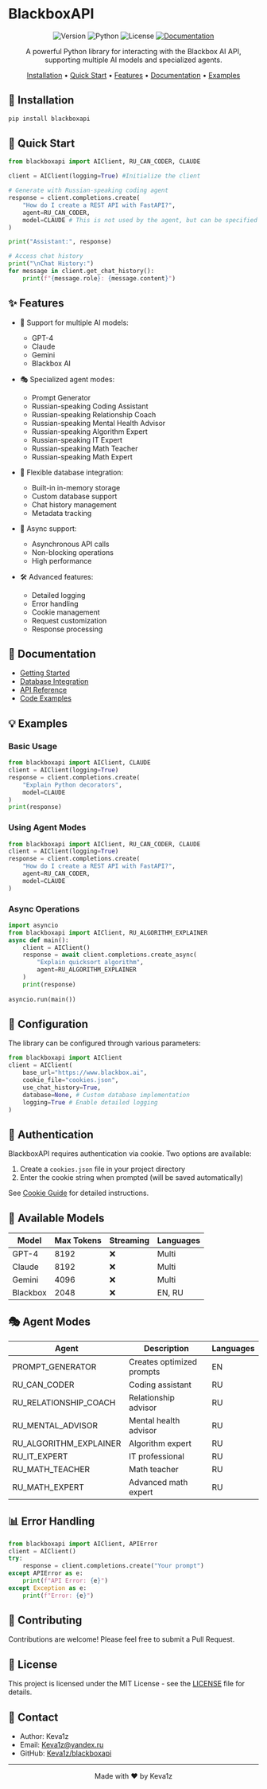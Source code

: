 # BlackboxAPI

<div align="center">

![Version](https://img.shields.io/badge/version-0.3.0-blue.svg)
![Python](https://img.shields.io/badge/python-3.8+-blue.svg)
![License](https://img.shields.io/badge/license-MIT-green.svg)
[![Documentation](https://img.shields.io/badge/docs-examples-brightgreen.svg)](examples/)

A powerful Python library for interacting with the Blackbox AI API, supporting multiple AI models and specialized agents.

[Installation](#installation) •
[Quick Start](#quick-start) •
[Features](#features) •
[Documentation](#documentation) •
[Examples](#examples)

</div>

## 🚀 Installation

```bash
pip install blackboxapi
```

## 🚀 Quick Start

```python
from blackboxapi import AIClient, RU_CAN_CODER, CLAUDE

client = AIClient(logging=True) #Initialize the client

# Generate with Russian-speaking coding agent
response = client.completions.create(
    "How do I create a REST API with FastAPI?",
    agent=RU_CAN_CODER,
    model=CLAUDE # This is not used by the agent, but can be specified
)

print("Assistant:", response)

# Access chat history
print("\nChat History:") 
for message in client.get_chat_history():
    print(f"{message.role}: {message.content}")
```

## ✨ Features

- 🤖 Support for multiple AI models:
  - GPT-4
  - Claude
  - Gemini
  - Blackbox AI

- 🎭 Specialized agent modes:
  - Prompt Generator
  - Russian-speaking Coding Assistant
  - Russian-speaking Relationship Coach
  - Russian-speaking Mental Health Advisor
  - Russian-speaking Algorithm Expert
  - Russian-speaking IT Expert
  - Russian-speaking Math Teacher
  - Russian-speaking Math Expert

- 💾 Flexible database integration:
  - Built-in in-memory storage
  - Custom database support
  - Chat history management
  - Metadata tracking

- 🔄 Async support:
  - Asynchronous API calls
  - Non-blocking operations
  - High performance

- 🛠️ Advanced features:
  - Detailed logging
  - Error handling
  - Cookie management
  - Request customization
  - Response processing

## 📖 Documentation

- [Getting Started](examples/HowToGetCookie.md)
- [Database Integration](examples/HowToDB.md)
- [API Reference](examples/ApiReference.md)
- [Code Examples](tests/)

## 💡 Examples

### Basic Usage

```python
from blackboxapi import AIClient, CLAUDE
client = AIClient(logging=True)
response = client.completions.create(
    "Explain Python decorators",
    model=CLAUDE
)
print(response)
```

### Using Agent Modes

```python
from blackboxapi import AIClient, RU_CAN_CODER, CLAUDE
client = AIClient(logging=True)
response = client.completions.create(
    "How do I create a REST API with FastAPI?",
    agent=RU_CAN_CODER,
    model=CLAUDE
)
```

### Async Operations

```python
import asyncio
from blackboxapi import AIClient, RU_ALGORITHM_EXPLAINER
async def main():
    client = AIClient()
    response = await client.completions.create_async(
        "Explain quicksort algorithm",
        agent=RU_ALGORITHM_EXPLAINER
    )
    print(response)
    
asyncio.run(main())
```

## 🔧 Configuration

The library can be configured through various parameters:

```python
from blackboxapi import AIClient
client = AIClient(
    base_url="https://www.blackbox.ai",
    cookie_file="cookies.json",
    use_chat_history=True,
    database=None, # Custom database implementation
    logging=True # Enable detailed logging
)
```


## 🔑 Authentication

BlackboxAPI requires authentication via cookie. Two options are available:

1. Create a `cookies.json` file in your project directory
2. Enter the cookie string when prompted (will be saved automatically)

See [Cookie Guide](examples/HowToGetCookie.md) for detailed instructions.

## 🤖 Available Models

| Model | Max Tokens | Streaming | Languages |
|-------|------------|-----------|-----------|
| GPT-4 | 8192 | ❌ | Multi |
| Claude | 8192 | ❌ | Multi |
| Gemini | 4096 | ❌ | Multi |
| Blackbox | 2048 | ❌ | EN, RU |

## 🎭 Agent Modes

| Agent | Description | Languages |
|-------|-------------|-----------|
| PROMPT_GENERATOR | Creates optimized prompts | EN |
| RU_CAN_CODER | Coding assistant | RU |
| RU_RELATIONSHIP_COACH | Relationship advisor | RU |
| RU_MENTAL_ADVISOR | Mental health advisor | RU |
| RU_ALGORITHM_EXPLAINER | Algorithm expert | RU |
| RU_IT_EXPERT | IT professional | RU |
| RU_MATH_TEACHER | Math teacher | RU |
| RU_MATH_EXPERT | Advanced math expert | RU |

## 📊 Error Handling

```python
from blackboxapi import AIClient, APIError
client = AIClient()
try:
    response = client.completions.create("Your prompt")
except APIError as e:
    print(f"API Error: {e}")
except Exception as e:
    print(f"Error: {e}")
```

## 🤝 Contributing

Contributions are welcome! Please feel free to submit a Pull Request.

## 📝 License

This project is licensed under the MIT License - see the [LICENSE](LICENSE) file for details.

## 📧 Contact

- Author: Keva1z
- Email: Keva1z@yandex.ru
- GitHub: [Keva1z/blackboxapi](https://github.com/Keva1z/blackboxapi)

---

<p align="center">Made with ❤️ by Keva1z</p>